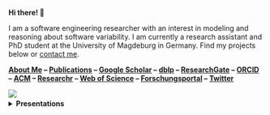 **Hi there! 👋**

I am a software engineering researcher with an interest in modeling and reasoning about software variability.
I am currently a research assistant and PhD student at the University of Magdeburg in Germany.
Find my projects below or [contact me](mailto:kuiter@ovgu.de).

**[About Me](https://www.dbse.ovgu.de/Mitarbeiter/Elias+Kuiter.html)
– [Publications](https://www.dbse.ovgu.de/Mitarbeiter/Elias+Kuiter/Publikationen.html)
– [Google Scholar](https://scholar.google.de/citations?user=iEVEpeIAAAAJ)
– [dblp](https://dblp.uni-trier.de/pid/226/7719.html)
– [ResearchGate](https://www.researchgate.net/profile/Elias_Kuiter)
– [ORCID](https://orcid.org/0000-0003-0429-2461)
– [ACM](https://dl.acm.org/profile/99659308621)
– [Researchr](https://conf.researchr.org/profile/eliaskuiter)
– [Web of Science](https://www.webofscience.com/wos/author/record/IAN-0538-2023)
– [Forschungsportal](https://forschung-sachsen-anhalt.de/pl/kuiter-117313)
– [Twitter](https://twitter.com/ekuiter)**

<picture>
  <source media="(prefers-color-scheme: dark)" srcset="https://github-readme-stats.vercel.app/api?username=ekuiter&count_private=true&show_icons=true&hide_title=true&hide_rank=true&theme=dracula">
  <img src="https://github-readme-stats.vercel.app/api?username=ekuiter&count_private=true&show_icons=true&hide_title=true&hide_rank=true">
</picture>

<details>
  <summary><strong>Presentations</strong></summary>
  <table>
  <tr>
  <td><a href="https://raw.githubusercontent.com/SoftVarE-Group/Slides/main/2024/2024-02-07-FM-Complexity.pdf"><img src="./thumbnails/2024-02-07-FM-Complexity.png" width=500></a></td>
  <td><a href="https://raw.githubusercontent.com/SoftVarE-Group/Slides/main/2023/2023-07-04-SAT-Tseitin.pdf"><img src="./thumbnails/2023-07-04-SAT-Tseitin.png" width=500></a>
  </td>
  </tr><tr>
  <td><a href="https://raw.githubusercontent.com/SoftVarE-Group/Slides/main/2023/2023-02-22-SE-Tseitin.pdf"><img src="./thumbnails/2023-02-22-SE-Tseitin.png" width=500></a></td>
  <td><a href="https://raw.githubusercontent.com/ekuiter/variED-meta/master/se23-slides.pdf"><img src="./thumbnails/2023-02-22-SE-variED.png" width=500></a></td>
  </tr><tr>
  <td><a href="https://raw.githubusercontent.com/SoftVarE-Group/Slides/main/2022/2022-10-13-ASE-Tseitin.pdf"><img src="./thumbnails/2022-10-13-ASE-Tseitin.png" width=500></a></td>
  <td><a href="."><img src="./thumbnails/2022-03-31-FOSD-Tseitin.png" width=500></a></td>
  </tr><tr>
  <td><a href="."><img src="./thumbnails/2022-02-24-VaMoS-KeYPl.png" width=500></a></td>
  <td><a href="."><img src="./thumbnails/2021-09-07-SPLC-PigNap.png" width=500></a></td>
  </tr><tr>
  <td><a href="https://raw.githubusercontent.com/ekuiter/variED-meta/master/splc19-foundations-slides.pdf"><img src="./thumbnails/2019-09-12-SPLC-variED.png" width=500></a></td>
  </tr>
  </table>
</details>